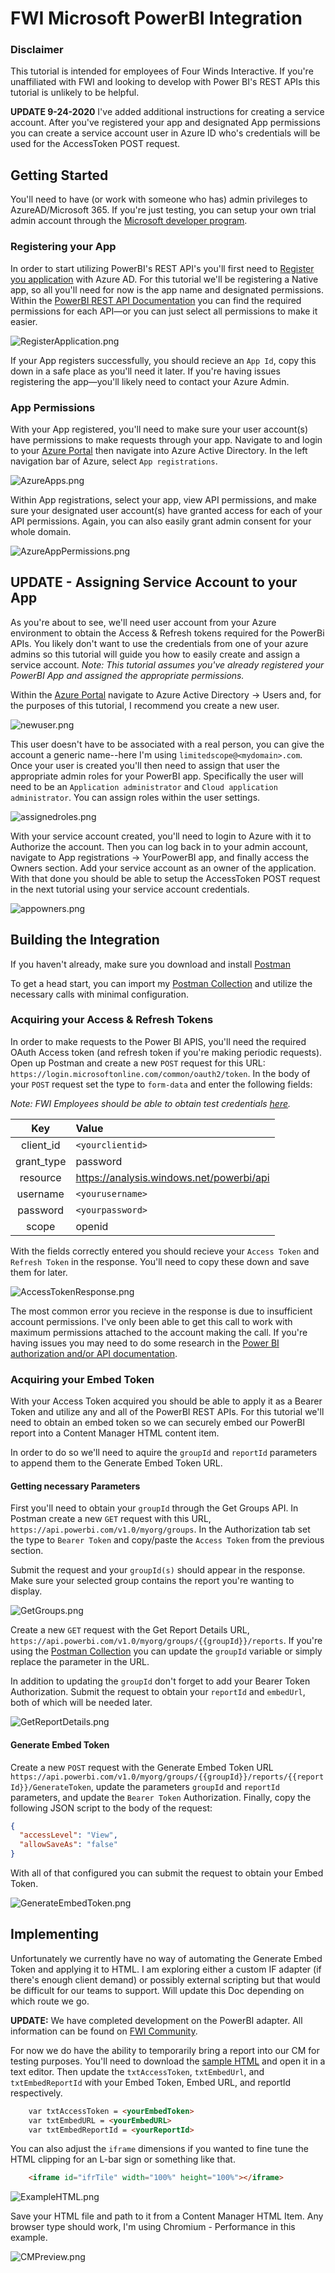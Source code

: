 # FWI Microsoft PowerBI Integration

### Disclaimer

This tutorial is intended for employees of Four Winds Interactive.  If you're unaffiliated with FWI and looking to develop with Power BI's REST APIs this tutorial is unlikely to be helpful.

**UPDATE 9-24-2020** I've added additional instructions for creating a service account.  After you've registered your app and designated App permissions you can create a service account user in Azure ID who's credentials will be used for the AccessToken POST request.

## Getting Started

You'll need to have (or work with someone who has) admin privileges to AzureAD/Microsoft 365.  If you're just testing, you can setup your own trial admin account through the [Microsoft developer program](https://developer.microsoft.com/en-us/microsoft-365/dev-program).

### Registering your App

In order to start utilizing PowerBI's REST API's you'll first need to [Register you application](https://dev.powerbi.com/Apps) with Azure AD.  For this tutorial we'll be registering a Native app, so all you'll need for now is the app name and designated permissions.  Within the [PowerBI REST API Documentation](https://docs.microsoft.com/en-us/rest/api/power-bi/) you can find the required permissions for each API―or you can just select all permissions to make it easier.

![RegisterApplication.png](images/RegisterApplication.png)

If your App registers successfully, you should recieve an `App Id`, copy this down in a safe place as you'll need it later.  If you're having issues registering the app―you'll likely need to contact your Azure Admin.

### App Permissions

With your App registered, you'll need to make sure your user account(s) have permissions to make requests through your app.  Navigate to and login to your [Azure Portal](https://portal.azure.com/) then navigate into Azure Active Directory.  In the left navigation bar of Azure, select `App registrations`.

![AzureApps.png](images/AzureApps.png)

Within App registrations, select your app, view API permissions, and make sure your designated user account(s) have granted access for each of your API permissions.  Again, you can also easily grant admin consent for your whole domain.

![AzureAppPermissions.png](images/AzureAppPermissions.png)

## **UPDATE** - Assigning Service Account to your App

As you're about to see, we'll need user account from your Azure environment to obtain the Access & Refresh tokens required for the PowerBi APIs.  You likely don't want to use the credentials from one of your azure admins so this tutorial will guide you how to easily create and assign a service account.  *Note: This tutorial assumes you've already registered your PowerBI App and assigned the appropriate permissions.*

Within the [Azure Portal](https://portal.azure.com) navigate to Azure Active Directory -> Users and, for the purposes of this tutorial, I recommend you create a new user.

![newuser.png](images/serviceaccount/newuser.png)

This user doesn't have to be associated with a real person, you can give the account a generic name--here I'm using `limitedscope@<mydomain>.com`.  Once your user is created you'll then need to assign that user the appropriate admin roles for your PowerBI app.  Specifically the user will need to be an `Application administrator` and `Cloud application administrator`.  You can assign roles within the user settings.

![assignedroles.png](images/serviceaccount/assignedroles.png)

With your service account created, you'll need to login to Azure with it to Authorize the account.  Then you can log back in to your admin account, navigate to App registrations -> YourPowerBI app, and finally access the Owners section.  Add your service account as an owner of the application.  With that done you should be able to setup the AccessToken POST request in the next tutorial using your service account credentials.

![appowners.png](images/serviceaccount/appowners.png)

## Building the Integration

If you haven't already, make sure you download and install [Postman](https://www.postman.com/downloads/)

To get a head start, you can import my [Postman Collection](https://www.getpostman.com/collections/8491549621eab53f65aa) and utilize the necessary calls with minimal configuration.

### Acquiring your Access & Refresh Tokens

In order to make requests to the Power BI APIS, you'll need the required OAuth Access token (and refresh token if you're making periodic requests).  Open up Postman and create a new `POST` request for this URL: `https://login.microsoftonline.com/common/oauth2/token`.  In the body of your `POST` request set the type to `form-data` and enter the following fields:

*Note: FWI Employees should be able to obtain test credentials [here](https://fourwindsinteractivehq-my.sharepoint.com/:t:/g/personal/will_karges_fourwindsinteractive_com/EX5AWcQRn8lKhXrRjUjGXYkBxrIL7W5TOG2F3Ub8WwxxwQ?e=MbW3kr).*

| Key           | Value         |
|:-------------:|:-----------------------------------------|
| client_id | `<yourclientid>` |
| grant_type | password |
| resource | https://analysis.windows.net/powerbi/api |
| username | `<yourusername>` |
| password | `<yourpassword>` |
| scope | openid |

With the fields correctly entered you should recieve your `Access Token` and `Refresh Token` in the response.  You'll need to copy these down and save them for later.

![AccessTokenResponse.png](images/AccessTokenResponse.png)

The most common error you recieve in the response is due to insufficient account permissions.  I've only been able to get this call to work with maximum permissions attached to the account making the call.  If you're having issues you may need to do some research in the [Power BI authorization and/or API documentation](https://docs.microsoft.com/en-us/power-bi/).

### Acquiring your Embed Token

With your Access Token acquired you should be able to apply it as a Bearer Token and utilize any and all of the PowerBI REST APIs.  For this tutorial we'll need to obtain an embed token so we can securely embed our PowerBI report into a Content Manager HTML content item.

In order to do so we'll need to aquire the `groupId` and `reportId` parameters to append them to the Generate Embed Token URL.

#### Getting necessary Parameters

First you'll need to obtain your `groupId` through the Get Groups API.  In Postman create a new `GET` request with this URL, `https://api.powerbi.com/v1.0/myorg/groups`.  In the Authorization tab set the type to `Bearer Token` and copy/paste the `Access Token` from the previous section.  

Submit the request and your `groupId(s)` should appear in the response.  Make sure your selected group contains the report you're wanting to display.

![GetGroups.png](images/GetGroups.png)

Create a new `GET` request with the Get Report Details URL, `https://api.powerbi.com/v1.0/myorg/groups/{{groupId}}/reports`.  If you're using the [Postman Collection](https://www.getpostman.com/collections/8491549621eab53f65aa) you can update the `groupId` variable or simply replace the parameter in the URL.

In addition to updating the `groupId` don't forget to add your Bearer Token Authorization.  Submit the request to obtain your `reportId` and `embedUrl`, both of which will be needed later.

![GetReportDetails.png](images/GetReportDetails.png)

#### Generate Embed Token

Create a new `POST` request with the Generate Embed Token URL `https://api.powerbi.com/v1.0/myorg/groups/{{groupId}}/reports/{{reportId}}/GenerateToken`, update the parameters `groupId` and `reportId` parameters, and update the `Bearer Token` Authorization.  Finally, copy the following JSON script to the body of the request:

```json
{
  "accessLevel": "View",
  "allowSaveAs": "false"
}
```

With all of that configured you can submit the request to obtain your Embed Token.

![GenerateEmbedToken.png](images/GenerateEmbedToken.png)

## Implementing

Unfortunately we currently have no way of automating the Generate Embed Token and applying it to HTML.  I am exploring either a custom IF adapter (if there's enough client demand) or possibly external scripting but that would be difficult for our teams to support.  Will update this Doc depending on which route we go.

**UPDATE:** We have completed development on the PowerBI adapter.  All information can be found on [FWI Community](https://fourwindsinteractive.force.com/articles/User_Guide/Integration-Framework-PowerBI-Adapter-Content-Manager-Setup).

For now we do have the ability to temporarily bring a report into our CM for testing purposes.  You'll need to download the [sample HTML](assets/ExampleReport.html) and open it in a text editor.  Then update the `txtAccessToken`, `txtEmbedUrl`, and `txtEmbedReportId` with your Embed Token, Embed URL, and reportId respectively.

```html
	var txtAccessToken = <yourEmbedToken>
	var txtEmbedURL = <yourEmbedURL>
	var txtEmbedReportId = <yourReportId>
```

You can also adjust the `iframe` dimensions if you wanted to fine tune the HTML clipping for an L-bar sign or something like that. 

```html
	<iframe id="ifrTile" width="100%" height="100%"></iframe>
```

![ExampleHTML.png](images/ExampleHTML.png)

Save your HTML file and path to it from a Content Manager HTML Item.  Any browser type should work, I'm using Chromium - Performance in this example.

![CMPreview.png](images/CMPreview.png)

